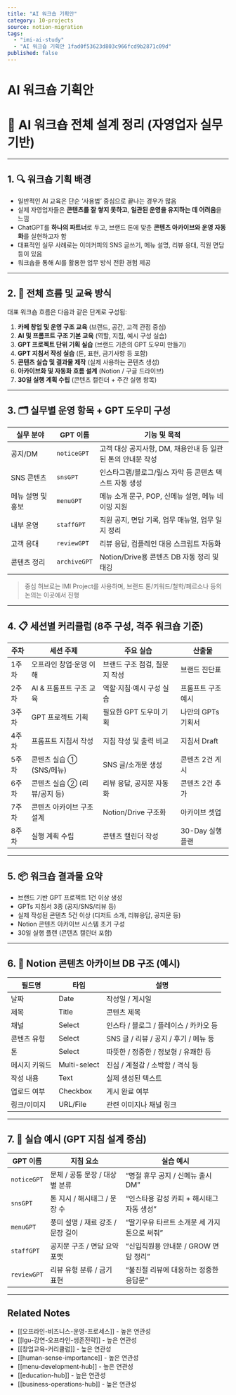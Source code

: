 ```yaml
---
title: "AI 워크숍 기획안"
category: 10-projects
source: notion-migration
tags:
  - "imi-ai-study"
  - "AI 워크숍 기획안 1fad0f53623d803c966fcd9b2871c09d"
published: false
---
```


# AI 워크숍 기획안

# 🧠 AI 워크숍 전체 설계 정리 (자영업자 실무 기반)

***

## 1. 🔍 워크숍 기획 배경

* 일반적인 AI 교육은 단순 ‘사용법’ 중심으로 끝나는 경우가 많음
* 실제 자영업자들은 **콘텐츠를 잘 쌓지 못하고**, **일관된 운영을 유지하는 데 어려움**을 느낌
* ChatGPT를 **하나의 파트너**로 두고, 브랜드 톤에 맞춘 **콘텐츠 아카이브와 운영 자동화**를 실현하고자 함
* 대표적인 실무 사례로는 이미커피의 SNS 글쓰기, 메뉴 설명, 리뷰 응대, 직원 면담 등이 있음
* 워크숍을 통해 AI를 활용한 업무 방식 전환 경험 제공

***

## 2. 🎯 전체 흐름 및 교육 방식

대표 워크숍 흐름은 다음과 같은 단계로 구성됨:

1. **카페 창업 및 운영 구조 교육** (브랜드, 공간, 고객 관점 중심)
2. **AI 및 프롬프트 구조 기본 교육** (역할, 지침, 예시 구성 실습)
3. **GPT 프로젝트 단위 기획 실습** (브랜드 기준의 GPT 도우미 만들기)
4. **GPT 지침서 작성 실습** (톤, 표현, 금기사항 등 포함)
5. **콘텐츠 실습 및 결과물 제작** (실제 사용하는 콘텐츠 생성)
6. **아카이브화 및 자동화 흐름 설계** (Notion / 구글 드라이브)
7. **30일 실행 계획 수립** (콘텐츠 캘린더 + 주간 실행 항목)

***

## 3. 🗂 실무별 운영 항목 + GPT 도우미 구성

| 실무 분야 | GPT 이름 | 기능 및 목적 |
| --- | --- | --- |
| 공지/DM | `noticeGPT` | 고객 대상 공지사항, DM, 채용안내 등 일관된 톤의 안내문 작성 |
| SNS 콘텐츠 | `snsGPT` | 인스타그램/블로그/릴스 자막 등 콘텐츠 텍스트 자동 생성 |
| 메뉴 설명 및 홍보 | `menuGPT` | 메뉴 소개 문구, POP, 신메뉴 설명, 메뉴 네이밍 지원 |
| 내부 운영 | `staffGPT` | 직원 공지, 면담 기록, 업무 매뉴얼, 업무 일지 정리 |
| 고객 응대 | `reviewGPT` | 리뷰 응답, 컴플레인 대응 스크립트 자동화 |
| 콘텐츠 정리 | `archiveGPT` | Notion/Drive용 콘텐츠 DB 자동 정리 및 태깅 |

> 중심 허브로는 IMI Project를 사용하며, 브랜드 톤/키워드/철학/페르소나 등의 논의는 이곳에서 진행

***

## 4. 📋 세션별 커리큘럼 (8주 구성, 격주 워크숍 기준)

| 주차 | 세션 주제 | 주요 실습 | 산출물 |
| --- | --- | --- | --- |
| 1주차 | 오프라인 창업·운영 이해 | 브랜드 구조 점검, 질문지 작성 | 브랜드 진단표 |
| 2주차 | AI & 프롬프트 구조 교육 | 역할·지침·예시 구성 실습 | 프롬프트 구조 예시 |
| 3주차 | GPT 프로젝트 기획 | 필요한 GPT 도우미 기획 | 나만의 GPTs 기획서 |
| 4주차 | 프롬프트 지침서 작성 | 지침 작성 및 출력 비교 | 지침서 Draft |
| 5주차 | 콘텐츠 실습 ① (SNS/메뉴) | SNS 글/소개문 생성 | 콘텐츠 2건 게시 |
| 6주차 | 콘텐츠 실습 ② (리뷰/공지 등) | 리뷰 응답, 공지문 자동화 | 콘텐츠 2건 추가 |
| 7주차 | 콘텐츠 아카이브 구조 설계 | Notion/Drive 구조화 | 아카이브 셋업 |
| 8주차 | 실행 계획 수립 | 콘텐츠 캘린더 작성 | 30-Day 실행 플랜 |

***

## 5. 📦 워크숍 결과물 요약

* 브랜드 기반 GPT 프로젝트 1건 이상 생성
* GPTs 지침서 3종 (공지/SNS/리뷰 등)
* 실제 작성된 콘텐츠 5건 이상 (디저트 소개, 리뷰응답, 공지문 등)
* Notion 콘텐츠 아카이브 시스템 초기 구성
* 30일 실행 플랜 (콘텐츠 캘린더 포함)

***

## 6. 📁 Notion 콘텐츠 아카이브 DB 구조 (예시)

| 필드명 | 타입 | 설명 |
| --- | --- | --- |
| 날짜 | Date | 작성일 / 게시일 |
| 제목 | Title | 콘텐츠 제목 |
| 채널 | Select | 인스타 / 블로그 / 플레이스 / 카카오 등 |
| 콘텐츠 유형 | Select | SNS 글 / 리뷰 / 공지 / 후기 / 메뉴 등 |
| 톤 | Select | 따뜻한 / 정중한 / 정보형 / 유쾌한 등 |
| 메시지 키워드 | Multi-select | 진심 / 계절감 / 소박함 / 격식 등 |
| 작성 내용 | Text | 실제 생성된 텍스트 |
| 업로드 여부 | Checkbox | 게시 완료 여부 |
| 링크/이미지 | URL/File | 관련 이미지나 채널 링크 |

***

## 7. 🔧 실습 예시 (GPT 지침 설계 중심)

| GPT 이름 | 지침 요소 | 실습 예시 |
| --- | --- | --- |
| `noticeGPT` | 문체 / 공통 문장 / 대상별 분류 | “명절 휴무 공지 / 신메뉴 출시 DM” |
| `snsGPT` | 톤 지시 / 해시태그 / 문장 수 | “인스타용 감성 카피 + 해시태그 자동 생성” |
| `menuGPT` | 풍미 설명 / 재료 강조 / 문장 길이 | “딸기우유 타르트 소개문 세 가지 톤으로 써줘” |
| `staffGPT` | 공지문 구조 / 면담 요약 포맷 | “신입직원용 안내문 / GROW 면담 정리” |
| `reviewGPT` | 리뷰 유형 분류 / 금기 표현 | “불친절 리뷰에 대응하는 정중한 응답문” |

***

## Related Notes
- [[오프라인-비즈니스-운영-프로세스]] - 높은 연관성
- [[lgu-강연-오프라인-생존전략]] - 높은 연관성
- [[창업교육-커리큘럼]] - 높은 연관성
- [[human-sense-importance]] - 높은 연관성
- [[menu-development-hub]] - 높은 연관성
- [[education-hub]] - 높은 연관성
- [[business-operations-hub]] - 높은 연관성
